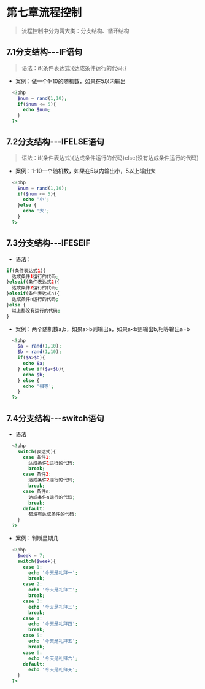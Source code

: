 # 第七章流程控制
> 流程控制中分为两大类：分支结构、循环结构
## 7.1分支结构---IF语句
> 语法：if(条件表达式){达成条件运行的代码;}
+ 案例：做一个1-10的随机数，如果在5以内输出
```php
  <?php
    $num = rand(1,10);
    if($num <= 5){
      echo $num;
    }
  ?>
```
## 7.2分支结构---IFELSE语句
> 语法：if(条件表达式){达成条件运行的代码}else{没有达成条件运行的代码}
+ 案例：1-10一个随机数，如果在5以内输出小，5以上输出大
```php
  <?php
    $num = rand(1,10);
    if($num <= 5){
      echo '小';
    }else {
      echo '大';
    }
  ?>
```
## 7.3分支结构---IFESEIF
+ 语法：<br>
```php
if(条件表达式1){
  达成条件1运行的代码;
}elseif(条件表达式2){
  达成条件2运行的代码;
}elseif(条件表达式n){
  达成条件n运行的代码;
}else {
  以上都没有运行的代码;
}
```
+ 案例：两个随机数a,b，如果a>b则输出a，如果a<b则输出b,相等输出a=b
```php
  <?php
    $a = rand(1,10);
    $b = rand(1,10);
    if($a>$b){
      echo $a;
    } else if($a<$b){
      echo $b;
    } else {
      echo '相等';
    }
  ?>
```
## 7.4分支结构---switch语句
+ 语法
```php
  <?php
    switch(表达式){
      case 条件1:
        达成条件1运行的代码;
        break;
      case 条件2:
        达成条件2运行的代码;
        break;
      case 条件n:
        达成条件n运行的代码;
        break;
      default:
        都没有达成条件的代码;
    }
  ?>
```
+ 案例：判断星期几
```php
  <?php
    $week = 7;
    switch($week){
      case 1:
        echo '今天是礼拜一';
        break;
      case 2:
        echo '今天是礼拜二';
        break;
      case 3:
        echo '今天是礼拜三';
        break;
      case 4:
        echo '今天是礼拜四';
        break;
      case 5:
        echo '今天是礼拜五';
        break;
      case 6:
        echo '今天是礼拜六';
      default:
        echo '今天是礼拜天';
    }
  ?>
```
